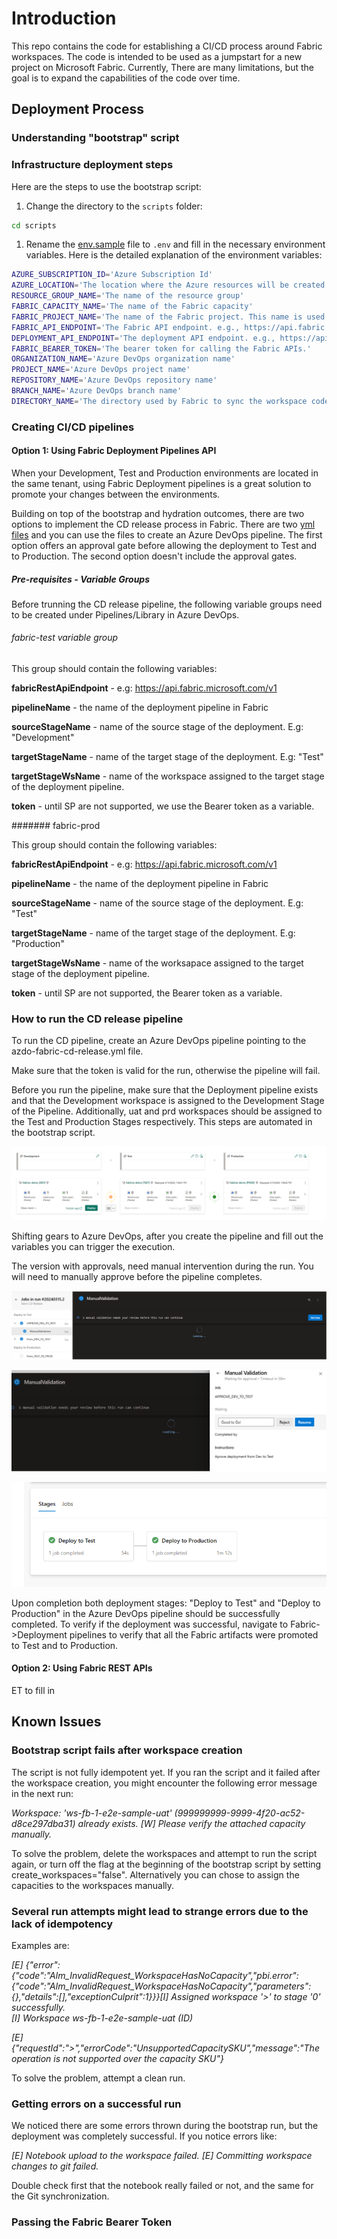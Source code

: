 # Introduction 

This repo contains the code for establishing a CI/CD process around Fabric workspaces. The code is intended to be used as a jumpstart for a new project on Microsoft Fabric. Currently, There are many limitations, but the goal is to expand the capabilities of the code over time.

## Deployment Process

### Understanding "bootstrap" script

### Infrastructure deployment steps

Here are the steps to use the bootstrap script:

1. Change the directory to the `scripts` folder:

```bash
cd scripts
```

1. Rename the [env.sample](./.env.sample) file to `.env` and fill in the necessary environment variables. Here is the detailed explanation of the environment variables:

```bash
AZURE_SUBSCRIPTION_ID='Azure Subscription Id'
AZURE_LOCATION='The location where the Azure resources will be created'
RESOURCE_GROUP_NAME='The name of the resource group'
FABRIC_CAPACITY_NAME='The name of the Fabric capacity'
FABRIC_PROJECT_NAME='The name of the Fabric project. This name is used for naming the Fabric resources.'
FABRIC_API_ENDPOINT='The Fabric API endpoint. e.g., https://api.fabric.microsoft.com/v1'
DEPLOYMENT_API_ENDPOINT='The deployment API endpoint. e.g., https://api.powerbi.com/v1.0/myorg/pipelines'
FABRIC_BEARER_TOKEN='The bearer token for calling the Fabric APIs.'
ORGANIZATION_NAME='Azure DevOps organization name'
PROJECT_NAME='Azure DevOps project name'
REPOSITORY_NAME='Azure DevOps repository name'
BRANCH_NAME='Azure DevOps branch name'
DIRECTORY_NAME='The directory used by Fabric to sync the workspace code. Can be "/" or any other sub-directory.'
```

### Creating CI/CD pipelines

#### Option 1: Using Fabric Deployment Pipelines API

When your Development, Test and Production environments are located in the same tenant, using Fabric Deployment pipelines is a great solution to promote your changes between the environments.

Building on top of the bootstrap and hydration outcomes, there are two options to implement the CD release process in Fabric.
There are two [yml files](./src/option_1/) and you can use the files to create an Azure DevOps pipeline. The first option offers an approval gate before allowing the deployment to Test and to Production. The second option doesn't include the approval gates.

##### Pre-requisites - Variable Groups

Before trunning the CD release pipeline, the following variable groups need to be created under Pipelines/Library in Azure DevOps.

###### fabric-test variable group

This group should contain the following variables:

**fabricRestApiEndpoint** - e.g: https://api.fabric.microsoft.com/v1

**pipelineName** - the name of the deployment pipeline in Fabric

**sourceStageName** - name of the source stage of the deployment. E.g: "Development"

**targetStageName** - name of the target stage of the deployment. E.g: "Test"

**targetStageWsName** - name of the workspace assigned to the target stage of the deployment pipeline.

**token** - until SP are not supported, we use the Bearer token as a variable.

####### fabric-prod

This group should contain the following variables:

**fabricRestApiEndpoint** - e.g: https://api.fabric.microsoft.com/v1

**pipelineName** - the name of the deployment pipeline in Fabric

**sourceStageName** - name of the source stage of the deployment. E.g: "Test"

**targetStageName** - name of the target stage of the deployment. E.g: "Production"

**targetStageWsName** - name of the worksapace assigned to the target stage of the deployment pipeline.

**token** - until SP are not supported, the Bearer token as a variable.

### How to run the CD release pipeline

To run the CD pipeline, create an Azure DevOps pipeline pointing to the azdo-fabric-cd-release.yml file.

Make sure that the token is valid for the run, otherwise the pipeline will fail.

Before you run the pipeline, make sure that the Deployment pipeline exists and that the Development workspace is assigned to the Development Stage of the Pipeline. Additionally, uat and prd workspaces should be assigned to the Test and Production Stages respectively. This steps are automated in the bootstrap script.

![Fabric Deployment Pipelines](./images/dep_pipeline.png)

Shifting gears to Azure DevOps, after you create the pipeline and fill out the variables you can trigger the execution. 

The version with approvals, need manual intervention during the run. You will need to manually approve before the pipeline completes.

![Approval_1](./images/manual_approval.png)

![Approval_2](./images/manual_approval_2.png)

![AzDo CD Release pipeline run](./images/azdo_pipeline_execution.png)

Upon completion  both deployment stages: "Deploy to Test" and "Deploy to Production"  in the Azure DevOps pipeline should be successfully completed. To verify if the deployment was successful, navigate to Fabric->Deployment pipelines to verify that all the Fabric artifacts were promoted to Test and to Production.

#### Option 2: Using Fabric REST APIs

ET to fill in

## Known Issues

### Bootstrap script fails after workspace creation

The script is not fully idempotent yet. If you ran the script and it failed after the workspace creation, you might encounter the following error message in the next run:

*Workspace: 'ws-fb-1-e2e-sample-uat' (999999999-9999-4f20-ac52-d8ce297dba31) already exists.
[W] Please verify the attached capacity manually.*

To solve the problem, delete the workspaces and attempt to run the script again, or turn off the flag at the beginning of the bootstrap script by setting create_workspaces="false". Alternatively you can chose to assign the capacities to the workspaces manually.

### Several run attempts might lead to strange errors due to the lack of idempotency

Examples are:

*[E] {"error":{"code":"Alm_InvalidRequest_WorkspaceHasNoCapacity","pbi.error":{"code":"Alm_InvalidRequest_WorkspaceHasNoCapacity","parameters":{},"details":[],"exceptionCulprit":1}}}[I] Assigned workspace '<ID>>' to stage '0' successfully.   
[I] Workspace ws-fb-1-e2e-sample-uat (ID)*

*[E] {"requestId":"<ID>>","errorCode":"UnsupportedCapacitySKU","message":"The operation is not supported over the capacity SKU"}*

To solve the problem, attempt a clean run.

### Getting errors on a successful run

We noticed there are some errors thrown during the bootstrap run, but the deployment was completely successful.
If you notice errors like:

*[E] Notebook upload to the workspace failed.
[E] Committing workspace changes to git failed.*

Double check first that the notebook really failed or not, and the same for the Git synchronization.

### Passing the Fabric Bearer Token
